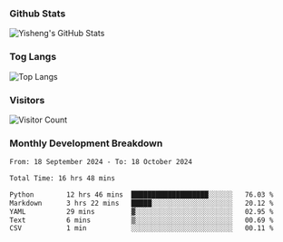 ### Github Stats
![Yisheng's GitHub Stats](https://github-readme-stats-9qabuvhk1-gongyisheng.vercel.app/api?username=gongyisheng&count_private=true&show_icons=true)
### Tog Langs
![Top Langs](https://github-readme-stats-9qabuvhk1-gongyisheng.vercel.app/api/top-langs/?username=gongyisheng&layout=compact)
### Visitors
![Visitor Count](https://profile-counter.glitch.me/gongyisheng/count.svg)
### Monthly Development Breakdown
<!--START_SECTION:waka-->

```txt
From: 18 September 2024 - To: 18 October 2024

Total Time: 16 hrs 48 mins

Python        12 hrs 46 mins  ███████████████████░░░░░░   76.03 %
Markdown      3 hrs 22 mins   █████░░░░░░░░░░░░░░░░░░░░   20.12 %
YAML          29 mins         ▓░░░░░░░░░░░░░░░░░░░░░░░░   02.95 %
Text          6 mins          ▒░░░░░░░░░░░░░░░░░░░░░░░░   00.69 %
CSV           1 min           ░░░░░░░░░░░░░░░░░░░░░░░░░   00.11 %
```

<!--END_SECTION:waka-->
